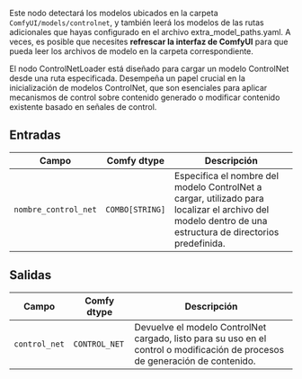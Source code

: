 Este nodo detectará los modelos ubicados en la carpeta `ComfyUI/models/controlnet`, y también leerá los modelos de las rutas adicionales que hayas configurado en el archivo extra_model_paths.yaml. A veces, es posible que necesites **refrescar la interfaz de ComfyUI** para que pueda leer los archivos de modelo en la carpeta correspondiente.

El nodo ControlNetLoader está diseñado para cargar un modelo ControlNet desde una ruta especificada. Desempeña un papel crucial en la inicialización de modelos ControlNet, que son esenciales para aplicar mecanismos de control sobre contenido generado o modificar contenido existente basado en señales de control.

## Entradas

| Campo             | Comfy dtype       | Descripción                                                                       |
|-------------------|-------------------|-----------------------------------------------------------------------------------|
| `nombre_control_net`| `COMBO[STRING]`    | Especifica el nombre del modelo ControlNet a cargar, utilizado para localizar el archivo del modelo dentro de una estructura de directorios predefinida. |

## Salidas

| Campo          | Comfy dtype   | Descripción                                                              |
|----------------|---------------|--------------------------------------------------------------------------|
| `control_net`  | `CONTROL_NET` | Devuelve el modelo ControlNet cargado, listo para su uso en el control o modificación de procesos de generación de contenido. |
